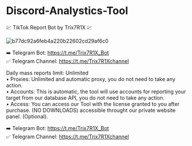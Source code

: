 # Discord-Analystics-Tool

💹 TikTok Report Bot by Trix7R1X 💹

![b77dc92a6feb4a220b22602cd29af6c0](https://github.com/epaclouds/Discord-Analystics-Tool/assets/155174304/bba65853-158b-4fdf-acd3-b8c9d5023465)


➡️ Telegram Bot: https://t.me/Trix7R1X_Bot <br>
✅ Telegram Channel: https://t.me/Trix7R1Xchannel <br>

 Daily mass reports limit: Unlimited <br>
• Proxies: Unlimited and automatic proxy, you do not need to take any action. <br>
• Accounts: This is automatic, the tool will use accounts for reporting your target from our database API, you do not need to take any action. <br>
• Access: You can access our Tool with the license granted to you after purchase. (NO DOWNLOADS) accessible throught our private website panel. (Optional). <br>

➡️ Telegram Bot: https://t.me/Trix7R1X_Bot <br>
✅ Telegram Channel: https://t.me/Trix7R1Xchannel <br>
